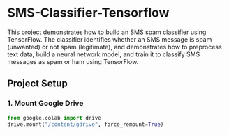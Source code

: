 # SMS-Classifier-Tensorflow

This project demonstrates how to build an SMS spam classifier using TensorFlow. The classifier identifies whether an SMS message is spam (unwanted) or not spam (legitimate), and demonstrates how to preprocess text data, build a neural network model, and train it to classify SMS messages as spam or ham using TensorFlow.

## Project Setup

### 1. Mount Google Drive

```python
from google.colab import drive
drive.mount("/content/gdrive", force_remount=True)
